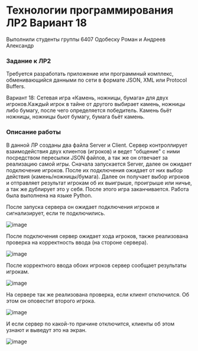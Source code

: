 # Технологии программирования ЛР2 Вариант 18
Выполнили студенты группы 6407 Одобеску Роман и Андреев Александр
### Задание к ЛР2
Требуется разработать приложение или программный комплекс, обменивающийся данными по сети в формате JSON, XML или Protocol Buffers.

Вариант 18: Сетевая игра «Камень, ножницы, бумага» для двух игроков.Каждый игрок в тайне от другого выбирает камень, ножницы либо бумагу, после чего определяется победитель. Камень бьёт ножницы, ножницы бьют бумагу, бумага бьёт камень.
### Описание работы
В данной ЛР созданы два файла Server и Client. Сервер контроллирует взаимодействия двух клиентов (игроков) и ведет "общение" с ними посредством пересылки JSON файлов, а так же он отвечает за реализацию самой игры. Сначала запускается Server, далее он ожидает подключение игроков. После их подключения ожидает от них выбор действия (камень/ножницы/бумага). Далее он получает выбор игроков и отправляет результат игрокам об их выигрыше, проигрыше или ничье, а так же дублирует это у себя. После этого игра заканчивается.
Работа была выполнена на языке Python.

После запуска сервера он ожидает подключения игроков и сигнализирует, если те подключились.

![image](https://user-images.githubusercontent.com/62326372/140707337-26dc714f-a362-4173-a8b2-0acb55b01e72.png)

После подключения сервер ожидает хода игроков, также реализована проверка на корректность ввода (на стороне сервера).

![image](https://user-images.githubusercontent.com/62326372/140706629-82a74e71-7db1-4806-ba4b-635e86645ab6.png)

После корректного ввода обоих игроков сервер сообщает результаты игрокам.

![image](https://user-images.githubusercontent.com/62326372/140706727-25dc822c-0410-4404-bc20-1c4b03e3fe23.png)

На сервере так же реализована проверка, если клиент отключился. Об этом он оповестит второго игрока.

![image](https://user-images.githubusercontent.com/62326372/140706862-c535e815-e5df-4244-a70f-d177ba61ac5f.png)

И если сервер по какой-то причине отключится, клиенты об этом узнают и выведут это на экран.

![image](https://user-images.githubusercontent.com/62326372/140706961-a393fa25-9c54-4900-948d-8c55f3603d69.png)

